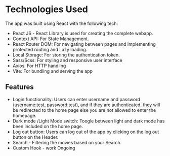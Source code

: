 # Technologies Used

The app was built using React with the following tech:
- React JS - React Library is used for creating the complete webapp.
- Context API: For State Management.
- React Router DOM: For navigating between pages and implementing protected routing and Lazy loading.
- Local Storage: For storing the authentication token.
- Sass/Scss: For styling and responsive user interface
- Axios: For HTTP handling 
- Vite: For bundling and serving the app

## Features
- Login functionality: Users can enter username and password (username:test, password:test), and if they are authenticated, they will be redirected to the home page else you are not allowed to enter the homepage.
- Dark mode /Light Mode switch: Toogle between light and dark mode has been included on the home page.
- Log out button: Users can log out of the app by clicking on the log out button on the Header.
- Search - Filtering the movies based on your Search.
- Custom Hook - work Ongoing

